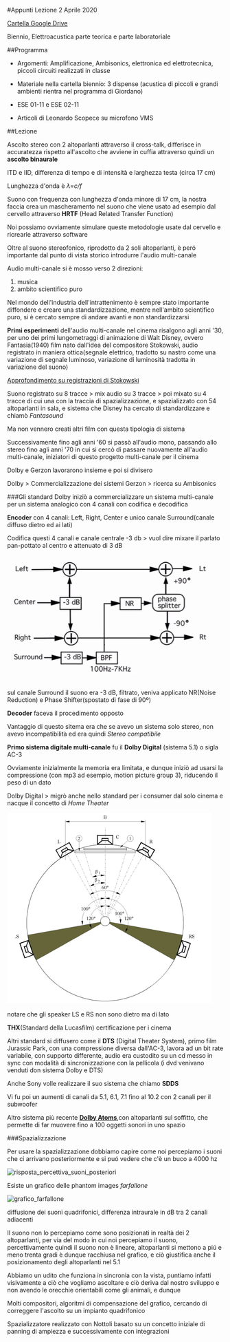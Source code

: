 #Appunti Lezione 2 Aprile 2020

[Cartella Google Drive](https://drive.google.com/drive/folders/0B--_h5RB_vmyR3FnajlkSE1zNG8?usp=sharing)

Biennio, Elettroacustica parte teorica e parte laboratoriale


##Programma

- Argomenti: Amplificazione, Ambisonics, elettronica ed elettrotecnica, piccoli circuiti realizzati in classe

- Materiale nella cartella biennio: 3 dispense (acustica di piccoli e grandi ambienti rientra nel programma di Giordano)

- ESE 01-11 e ESE 02-11

- Articoli di Leonardo Scopece su microfono VMS

##Lezione

Ascolto stereo con 2 altoparlanti attraverso il cross-talk, differisce in accuratezza rispetto all'ascolto che avviene in cuffia attraverso quindi un **ascolto binaurale**

ITD e IID, differenza di tempo e di intensità e larghezza testa (circa 17 cm)

Lunghezza d'onda è _λ=c/f_

Suono con frequenza con lunghezza d'onda minore di 17 cm, la nostra faccia crea un mascheramento nel suono che viene usato ad esempio dal cervello attraverso **HRTF** (Head Related Transfer Function)

Noi possiamo ovviamente simulare queste metodologie usate dal cervello e ricrearle attraverso software

Oltre al suono stereofonico, riprodotto da 2 soli altoparlanti, è peró importante dal punto di vista storico introdurre l'audio multi-canale

Audio multi-canale si è mosso verso 2 direzioni:
1) musica
2) ambito scientifico puro

Nel mondo dell'industria dell'intrattenimento è sempre stato importante diffondere e creare una standardizzazione, mentre nell'ambito scientifico puro, si è cercato sempre di andare avanti e non standardizzarsi

**Primi esperimenti** dell'audio multi-canale nel cinema risalgono agli anni '30, per uno dei primi lungometraggi di animazione di Walt Disney, ovvero Fantasia(1940) film nato dall'idea del compositore Stokowski, audio registrato in maniera ottica(segnale elettrico, tradotto su nastro come una variazione di segnale luminoso, variazione di luminosità tradotta in variazione del suono)

[Approfondimento su registrazioni di Stokowski](https://www.stokowski.org/1939_1940_Electrical_Recordings_Stokowski.htm)

Suono registrato su 8 tracce > mix audio su 3 tracce > poi mixato su 4 tracce di cui una con la traccia di spazializzazione, e spazializzato con 54 altoparlanti in sala, e sistema che Disney ha cercato di standardizzare e chiamò _Fantasound_

Ma non vennero creati altri film con questa tipologia di sistema

Successivamente fino agli anni '60 si passò all'audio mono, passando allo stereo fino agli anni '70 in cui si cercò di passare nuovamente all'audio multi-canale, iniziatori di questo progetto multi-canale per il cinema

Dolby e Gerzon lavorarono insieme e poi si divisero

Dolby > Commercializzazione dei sistemi
Gerzon > ricerca su Ambisonics

###Gli standard
Dolby iniziò a commercializzare un sistema multi-canale per un sistema analogico con 4 canali con codifica e decodifica

**Encoder** con 4 canali: Left, Right, Center e unico canale Surround(canale diffuso dietro ed ai lati)

Codifica questi 4 canali e canale centrale -3 db > vuol dire mixare il parlato pan-pottato al centro e attenuato di 3 dB

![Dolby sorround schema](https://github.com/SMERM/BN-Tedesco/blob/master/COME-04/20200402/Dolby_Sorround.png)

sul canale Surround il suono era -3 dB, filtrato, veniva applicato NR(Noise Reduction) e Phase Shifter(spostato di fase di 90º)

**Decoder** faceva il procedimento opposto

Vantaggio di questo sitema era che se avevo un sistema solo stereo, non avevo incompatibilità ed era quindi _Stereo compatibile_

**Primo sistema digitale multi-canale** fu il **Dolby Digital** (sistema 5.1) o sigla AC-3

Ovviamente inizialmente la memoria era limitata, e dunque iniziò ad usarsi la compressione (con mp3 ad esempio, motion picture group 3), riducendo il peso di un dato

Dolby Digital > migrò anche nello standard per i consumer dal solo cinema e nacque il concetto di _Home Theater_

![Standard 5.1 per Home video](https://github.com/SMERM/BN-Tedesco/blob/master/COME-04/20200402/Standard_5.1_per_Home_video.png)

notare che gli speaker LS e RS non sono dietro ma di lato

**THX**(Standard della Lucasfilm) certificazione per i cinema

Altri standard si diffusero come il **DTS** (Digital Theater System), primo film Jurassic Park, con una compressione diversa dall'AC-3, lavora ad un bit rate variabile, con supporto differente, audio era custodito su un cd messo in sync con modalità di sincronizzazione con la pellicola (i dvd venivano venduti don sistema Dolby e DTS)

Anche Sony volle realizzare il suo sistema che chiamo **SDDS**

Vi fu poi un aumenti di canali da 5.1, 6.1, 7.1 fino al 10.2 con 2 canali per il subwoofer

Altro sistema più recente [**Dolby Atoms**](https://www.dolby.com/us/en/brands/dolby-atmos.html),con altoparlanti sul soffitto, che permette di far muovere fino a 100 oggetti sonori in uno spazio

###Spazializzazione

Per usare la spazializzazione dobbiamo capire come noi percepiamo i suoni che ci arrivano posteriormente e si puó vedere che c'è un buco a 4000 hz

![risposta_percettiva_suoni_posteriori](https://github.com/SMERM/BN-Tedesco/blob/master/COME-04/20200402/risposta_percettiva_suoni_posteriori)

Esiste un grafico delle phantom images _farfallone_

![grafico_farfallone](https://github.com/SMERM/BN-Tedesco/blob/master/COME-04/20200402/grafico_farfallone)

diffusione dei suoni quadrifonici, differenza intraurale in dB tra 2 canali adiacenti

Il suono non lo percepiamo come sono posizionati in realtà dei 2 altoparlanti, per via del modo in cui noi percepiamo il suono, percettivamente quindi il suono non è lineare, altoparlanti si mettono a piú e meno trenta gradi è dunque racchiusa nel grafico, e ciò giustifica anche il posizionamento degli altoparlanti nel 5.1

Abbiamo un udito che funziona in sincronia con la vista, puntiamo infatti visivamente a ciò che vogliamo ascoltare e ciò deriva dal nostro sviluppo e non avendo le orecchie orientabili come gli animali, e dunque

Molti compositori, algoritmi di compensazione del grafico, cercando di correggere l'ascolto su un impianto quadrifonico

Spazializzatore realizzato con Nottoli basato su un concetto iniziale di panning di ampiezza e successivamente con integrazioni
